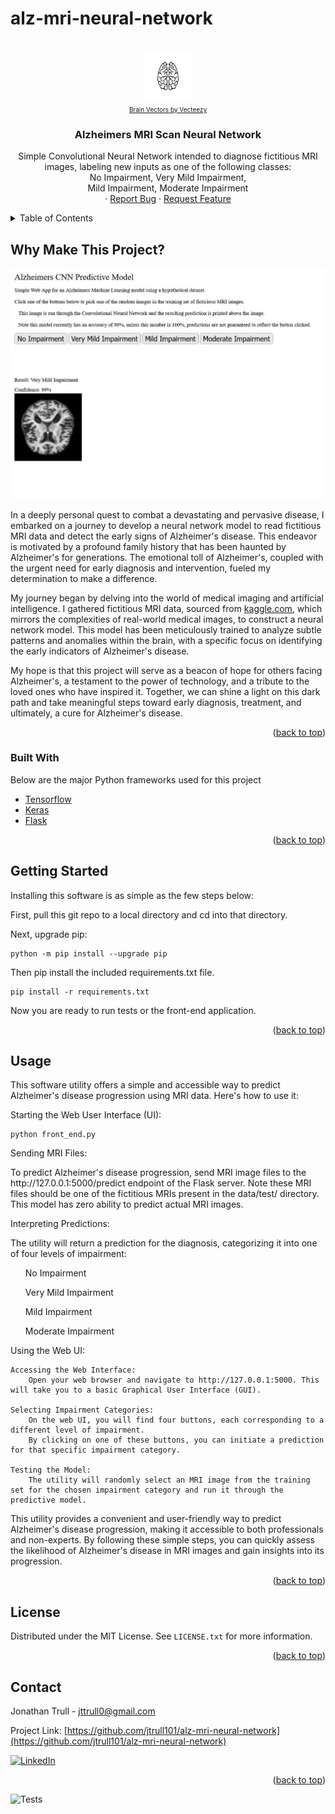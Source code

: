 # alz-mri-neural-network
<a name="readme-top"></a>

<!-- PROJECT SHIELDS -->
<!--
*** I'm using markdown "reference style" links for readability.
*** Reference links are enclosed in brackets [ ] instead of parentheses ( ).
*** See the bottom of this document for the declaration of the reference variables
*** for contributors-url, forks-url, etc. This is an optional, concise syntax you may use.
*** https://www.markdownguide.org/basic-syntax/#reference-style-links
-->


<br />
<div align="center">
  <a href="https://github.com/jtrull101/alz-mri-neural-network">
    <img src="images/006-11.jpg" alt="Logo" width="80" height="80">
    <br>
    <font size="-50">
      <a href="https://www.vecteezy.com/free-vector/brain">Brain Vectors by Vecteezy</a>
    </font>
  </a>
  
  
  <h3 align="center">Alzheimers MRI Scan Neural Network</h3>

  <p align="center">
    Simple Convolutional Neural Network intended to diagnose fictitious MRI images, labeling new inputs as one of the following classes: 
    <br>No Impairment, Very Mild Impairment, 
    <br>Mild Impairment, Moderate Impairment
    <br>
    · <a href="https://github.com/othneildrew/Best-README-Template/issues">Report Bug</a>
    · <a href="https://github.com/othneildrew/Best-README-Template/issues">Request Feature</a>
  </p>
</div>



<details>
  <summary>Table of Contents</summary>
  <ol>
    <li>
      <a href="#why-make-this-project">Why Make This Project?</a>
      <ul>
        <li><a href="#built-with">Built With</a></li>
      </ul>
    </li>
    <li>
      <a href="#getting-started">Getting Started</a>
    </li>
    <li><a href="#usage">Usage</a></li>
    <li><a href="#license">License</a></li>
    <li><a href="#contact">Contact</a></li>
  </ol>
</details>



## Why Make This Project?

![Product Name Screen Shot](images/screenshot.jpg)

In a deeply personal quest to combat a devastating and pervasive disease, I embarked on a journey to develop a neural network model to read fictitious MRI data and detect the early signs of Alzheimer's disease. This endeavor is motivated by a profound family history that has been haunted by Alzheimer's for generations. The emotional toll of Alzheimer's, coupled with the urgent need for early diagnosis and intervention, fueled my determination to make a difference.

My journey began by delving into the world of medical imaging and artificial intelligence. I gathered fictitious MRI data, sourced from [kaggle.com](https://www.kaggle.com/datasets/lukechugh/best-alzheimer-mri-dataset-99-accuracy), which mirrors the complexities of real-world medical images, to construct a neural network model. This model has been meticulously trained to analyze subtle patterns and anomalies within the brain, with a specific focus on identifying the early indicators of Alzheimer's disease.

My hope is that this project will serve as a beacon of hope for others facing Alzheimer's, a testament to the power of technology, and a tribute to the loved ones who have inspired it. Together, we can shine a light on this dark path and take meaningful steps toward early diagnosis, treatment, and ultimately, a cure for Alzheimer's disease.

<p align="right">(<a href="#readme-top">back to top</a>)</p>

### Built With

Below are the major Python frameworks used for this project

* [Tensorflow](https://www.tensorflow.org/)
* [Keras](https://keras.io/)
* [Flask](https://flask.palletsprojects.com/en/3.0.x/)
  

<p align="right">(<a href="#readme-top">back to top</a>)</p>

## Getting Started
Installing this software is as simple as the few steps below:

First, pull this git repo to a local directory and cd into that directory.

Next, upgrade pip:

    python -m pip install --upgrade pip
    
Then pip install the included requirements.txt file.

    pip install -r requirements.txt

  Now you are ready to run tests or the front-end application.

<p align="right">(<a href="#readme-top">back to top</a>)</p>

## Usage

This software utility offers a simple and accessible way to predict Alzheimer's disease progression using MRI data. Here's how to use it:

Starting the Web User Interface (UI):

    python front_end.py

  Sending MRI Files:
  <br>
  <p>
  To predict Alzheimer's disease progression, send MRI image files to the http://127.0.0.1:5000/predict endpoint of the Flask server. Note these MRI files should be one of the fictitious MRIs present in the data/test/ directory. This model has zero ability to predict actual MRI images.
  </p>
  Interpreting Predictions:
  <p>
  The utility will return a prediction for the diagnosis, categorizing it into one of four levels of impairment:
  </p>
  <ul>No Impairment</ul>  
  <ul>Very Mild Impairment</ul>
  <ul>Mild Impairment</ul>  
  <ul>Moderate Impairment</ul>  

Using the Web UI:

    Accessing the Web Interface:
        Open your web browser and navigate to http://127.0.0.1:5000. This will take you to a basic Graphical User Interface (GUI).

    Selecting Impairment Categories:
        On the web UI, you will find four buttons, each corresponding to a different level of impairment.
        By clicking on one of these buttons, you can initiate a prediction for that specific impairment category.

    Testing the Model:
        The utility will randomly select an MRI image from the training set for the chosen impairment category and run it through the predictive model.

This utility provides a convenient and user-friendly way to predict Alzheimer's disease progression, making it accessible to both professionals and non-experts. By following these simple steps, you can quickly assess the likelihood of Alzheimer's disease in MRI images and gain insights into its progression.

<p align="right">(<a href="#readme-top">back to top</a>)</p>

## License

Distributed under the MIT License. See `LICENSE.txt` for more information.

<p align="right">(<a href="#readme-top">back to top</a>)</p>

## Contact

Jonathan Trull - jttrull0@gmail.com

Project Link: [https://github.com/jtrull101/alz-mri-neural-network](https://github.com/jtrull101/alz-mri-neural-network)

[![LinkedIn][linkedin-shield]][linkedin-url]

<p align="right">(<a href="#readme-top">back to top</a>)</p>


<!-- MARKDOWN LINKS & IMAGES -->
<!-- https://www.markdownguide.org/basic-syntax/#reference-style-links -->
[linkedin-shield]: https://img.shields.io/badge/-LinkedIn-black.svg?style=for-the-badge&logo=linkedin&colorB=555
[linkedin-url]: https://linkedin.com/in/jonathan--trull
![Tests](https://github.com/jtrull101/alz-mri-neural-network/actions/workflows/tests.yml/badge.svg)

